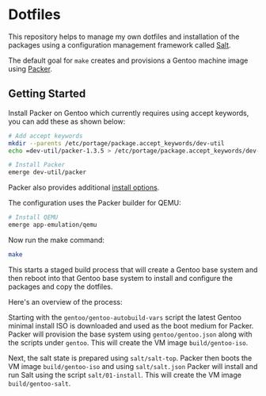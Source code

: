 # Dotfiles

This repository helps to manage my own dotfiles and installation of the
packages using a configuration management framework called
[Salt](https://docs.saltstack.com/en/latest/topics/states/).

The default goal for `make` creates and provisions a Gentoo machine image using
[Packer](https://packer.io/intro/index.html).

## Getting Started

Install Packer on Gentoo which currently requires using accept keywords, you
can add these as shown below:

```sh
# Add accept keywords
mkdir --parents /etc/portage/package.accept_keywords/dev-util
echo =dev-util/packer-1.3.5 > /etc/portage/package.accept_keywords/dev-util/packer

# Install Packer
emerge dev-util/packer
```

Packer also provides additional
[install options](https://www.packer.io/intro/getting-started/install.html).

The configuration uses the Packer builder for QEMU:

```sh
# Install QEMU
emerge app-emulation/qemu
```

Now run the make command:

```sh
make
```

This starts a staged build process that will create a Gentoo base system and
then reboot into that Gentoo base system to install and configure the packages
and copy the dotfiles.

Here's an overview of the process:

Starting with the `gentoo/gentoo-autobuild-vars` script the latest Gentoo
minimal install ISO is downloaded and used as the boot medium for Packer.
Packer will provision the base system using `gentoo/gentoo.json` along with the
scripts under `gentoo`. This will create the VM image `build/gentoo-iso`.

Next, the salt state is prepared using `salt/salt-top`. Packer then
boots the VM image `build/gentoo-iso` and using `salt/salt.json` Packer will
install and run Salt using the script `salt/01-install`. This will create the
VM image `build/gentoo-salt`.
